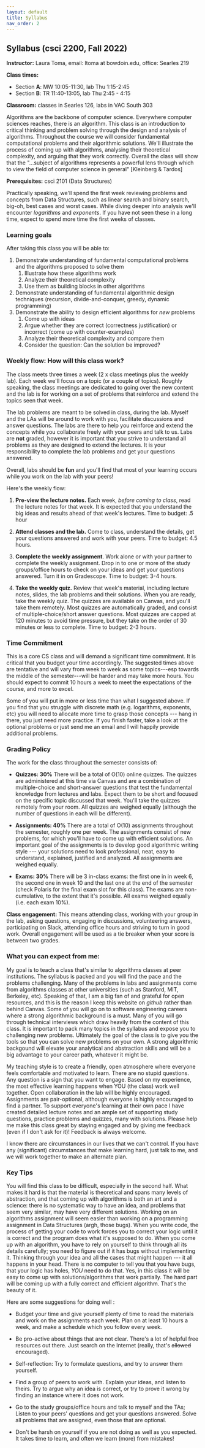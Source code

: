 ```yaml
---
layout: default 
title: Syllabus
nav_order: 2
---
```



## Syllabus (csci 2200, Fall 2022)


__Instructor:__ Laura Toma, email: ltoma at bowdoin.edu, office: Searles 219 

__Class times:__ 
- Section __A__: MW 10:05-11:30, lab Thu 1:15-2:45
- Section __B__: TR 11:40-13:05, lab Thu 2:45 - 4:15 

__Classroom:__  classes in Searles 126, labs in VAC South 303 


Algorithms are the backbone of computer science. Everywhere computer sciences reaches, there is an algorithm.  This class is an introduction to critical thinking and problem solving through the design and analysis of algorithms.   Throughout the course we will consider fundamental computational problems and their algorithmic solutions. We'll illustrate the process of coming up with algorithms, analysing their theoretical complexity, and arguing that they  work correctly. Overall the class will show that the "...subject of algorithms represents a powerful lens through which to view the field of computer science in general" [Kleinberg & Tardos]

**Prerequisites:** csci 2101 (Data Structures)

Practically speaking, we'll spend the first week reviewing problems and concepts from Data Structures, such as linear search and binary search, big-oh,  best cases and worst cases. While diving deeper into analysis we'll encounter _logarithms_ and _exponents_. If you have not seen these in a long time, expect to spend more time the first weeks of classes.  

### Learning goals 

After taking this class you will be able to: 

  1. Demonstrate understanding of fundamental computational problems and the algorithms proposed to solve them
      1. Illustrate how these algorithms work
      2. Analyze their theoretical complexity 
      3. Use them as building blocks in other  algorithms 
  2. Demonstrate understanding of fundamental algorithmic design techniques (recursion, divide-and-conquer, greedy, dynamic programming)
  3. Demonstrate the ability to design efficient algorithms for _new_ problems 
      1. Come up with ideas
      2. Argue whether they are correct (correctness justification) or incorrect (come up with counter-examples)
      3. Analyze their theoretical complexity and compare them
      4. Consider the question: Can the solution be improved?
  



### Weekly flow: How will this class work?

The class meets three times a week (2 x class meetings plus the weekly lab). Each week we'll focus on a topic (or a couple of topics).  Roughly speaking, the class meetings are dedicated to going over the new content and the  lab is for working on a set of problems that reinforce and extend the topics seen that week. 

The lab problems are meant to be solved in class, during the lab. Myself and the LAs will be around to work with you, facilitate discussions and answer  questions. The labs are there to help you reinforce and extend the concepts while you collaborate freely with your peers and talk to us. Labs are __not__ graded, however it is important that you strive to understand all problems as they are designed  to extend the lectures.  It is your responsibility to complete the lab problems and get your questions answered.   

Overall, labs should be __fun__  and you'll find that most of your learning occurs while you work on the lab with your peers! 


Here's the weekly flow:

  1. **Pre-view the lecture notes.**    Each week, _before coming to class_,  read  the lecture notes for that week. It is expected that you understand the big ideas and results ahead of that week's lectures.   Time to budget: .5 hour
           
  2. **Attend classes and the lab.** Come to class,  understand the details, get your questions answered and work with your peers. Time to budget: 4.5 hours. 
  
  3.  **Complete the weekly assignment**. Work alone or with your partner to complete the weekly assignment.  Drop in to one or more of the study groups/office hours to check on your ideas and get your questions answered. Turn it in on Gradescope. Time to budget: 3-4 hours.   
 
  4. **Take the weekly quiz.** Review  that week's material, including lecture notes, slides, the lab problems and their solutions.  When you are ready,  take the weekly quiz. The quizzes are available on Canvas, and you'll take them remotely.  Most quizzes are automatically graded, and consist of  multiple-choice/short answer questions. Most quizzes are capped at 120 minutes to avoid time pressure, but they  take on the order of 30 minutes or less to complete.  Time to budget: 2-3 hours.  

  
  
### Time Commitment
This is a core CS class and will demand a significant time commitment. It is critical that you budget your time accordingly.  The suggested times above are tentative and will vary from week to week as some topics---esp towards the middle of the semester---will be harder and may take more hours. You should expect to commit 10 hours a week to meet the expectations of the course, and  more to excel.

Some of you will put in more or less time than what I suggested above.  If you find that you struggle with discrete math (e.g. logarithms, exponents, etc) you will need to allocate more time to grasp those concepts --- hang in there, you just need more practice. If you finish faster, take a look at the optional problems or just send me an email and I will happily provide additional problems.


  
### Grading Policy 

The work for the class throughout the semester consists of:  

- __Quizzes: 30%__ There will be a total of O(10) online quizzes. The quizzes are administered at this time via Canvas  and are  a combination of multiple-choice and short-answer questions that test the fundamental  knowledge from lectures and labs. Expect them to be short and focused on the specific topic discussed that week.  You'll take the quizzes remotely from your room.  All quizzes are weighed equally (although the number of questions in each will be different).

- __Assignments: 40%__ There are a total of O(10) assignments throughout the semester, roughly one per week. The assignments consist of new problems, for which you'll have to come up with efficient solutions. An important  goal of the assignments is to develop good algorithmic writing style --- your solutions  need to look professional, neat, easy to understand, explained, justified and analyzed.   All assignments are weighed equally. 

- __Exams: 30%__ There will be 3 in-class exams: the first one in in week 6, the second one in week 10 and the last one at the end of the semester (check Polaris for the final exam slot for this class).  The exams are non-cumulative, to the extent that it's possible. All exams weighed equally (i.e. each exam 10%).

__Class engagement:__ This means attending class, working with your group in the lab, asking questions, engaging in discussions, volunteering answers,  participating on Slack, attending office hours and striving to turn in good work. Overall engagement will be used as a tie breaker when your score is between two grades.  





### What you can expect from me: 

My goal is to teach a class that's similar to algorithms classes at peer institutions. The  syllabus is packed and you will find the pace and the problems challenging. Many of the problems in labs and assignments come from algorithms classes at other universities (such as Stanford, MIT, Berkeley, etc).  Speaking of that, I am a big fan of and grateful for open resources, and this is the reason I keep this website on _github_ rather than behind Canvas.   Some of you will go on to software engineering careers where  a strong algorithmic background is a must.  Many of you will go through technical interviews which draw heavily from the content of this class. It is important to pack  many topics  in the syllabus and expose you to challenging new problems.  Ultimately the goal of the class is to give you the tools so that  you can solve  new problems on your own.   A strong algorithmic backgound will elevate your analytical and abstraction skills and will be a big advantage to your  career path, whatever it might be. 

My teaching style is to create a friendly, open atmosphere where everyone feels comfortable and motivated to learn. There are no stupid questions. Any question is a sign that you want to engage. Based on my experience, the most effective learning happens when YOU (the class) work well together.  Open collaboration in the lab will be highly encouraged. Assignments are pair-optional, although everyone is highly encouraged to find a partner.  To support everyone's learning at their own pace  I have created detailed lecture notes and an ample set of supporting study questions, practice problems and quizzes, many with solutions. Please help me make this class great by staying engaged and by giving me feedback (even if I don't ask for it)! Feedback is always welcome. 

I know there are circumstances in our lives that we can't control. If you  have any (significant) circumstances that make learning hard, just talk to me, and we will work together to make an alternate plan. 



### Key Tips
You will  find this class to be difficult, especially in the second half. What makes it hard is that the material is theoretical and spans many levels of abstraction, and that coming up with algorithms is both an art and a science: there is no systematic way to have an idea, and problems that seem very similar, may have very different solutions.   Working on an algorithms assignment will seem easier than working on a programming assignment in Data Structures (argh, those bugs). When you write code, the process of getting your code to work forces you to correct your logic until it is correct and the program does what it's supposed to do.   When you come up with an algorithm, you have to rely on yourself to think through all its details carefully; you need to figure out if it has bugs without implementing it. Thinking through your idea and all the cases that might happen --- it all happens in your head. There is no computer to tell you that you have bugs, that your logic has holes,  _YOU_ need to do that. Yes, in this class it will be easy to come up with  solutions/algorithms that work partially.  The hard part will be coming up with a fully correct and efficient algorithm. That's the beauty of it. 



Here are some suggestions for doing well :

* Budget your time  and give yourself plenty of time to read the materials and work on the assignments each week. Plan on at least 10 hours a week, and make a schedule which you follow every week. 

* Be pro-active about things that are not clear. There's a lot of helpful free resources out there. Just search on the Internet (really, that's ~~allowed~~ encouraged).

* Self-reflection: Try to formulate questions, and try to answer them yourself.

* Find a group of peers to work with. Explain your ideas, and listen to theirs. Try to argue why an idea is correct, or try to prove it wrong by finding an instance where it does not work.

* Go to the study groups/office hours and talk to myself and the TAs; Listen to your peers' questions and get your questions answered.
Solve all problems that are assigned, even those that are optional.

* Don't be harsh on yourself if you are not doing as well as you expected. It takes time to learn, and often we learn (more) from mistakes! 

